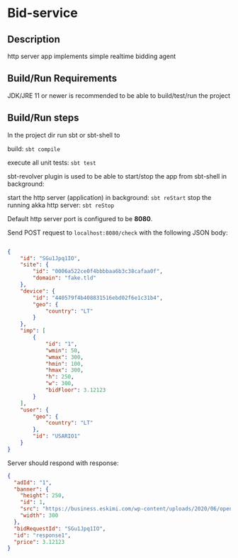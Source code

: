 # Bid-service

## Description

http server app implements simple realtime bidding agent

## Build/Run Requirements
JDK/JRE 11 or newer is recommended to be able to build/test/run the project

## Build/Run steps
In the project dir run sbt or sbt-shell to

build: `sbt compile`

execute all unit tests: `sbt test`

sbt-revolver plugin is used to be able to start/stop the app from sbt-shell in background:

start the http server (application) in background: `sbt reStart`
stop the running akka http server: `sbt reStop`

Default http server port is configured to be **8080**.

Send POST request to `localhost:8080/check` with the following JSON body:
```json

{
    "id": "SGu1Jpq1IO",
    "site": {
        "id": "0006a522ce0f4bbbbaa6b3c38cafaa0f",
        "domain": "fake.tld"
    },
    "device": {
        "id": "440579f4b408831516ebd02f6e1c31b4",
        "geo": {
            "country": "LT"
        }
    },
    "imp": [
        {
            "id": "1",
            "wmin": 50,
            "wmax": 300,
            "hmin": 100,
            "hmax": 300,
            "h": 250,
            "w": 300,
            "bidFloor": 3.12123
        }
    ],
    "user": {
        "geo": {
            "country": "LT"
        },
        "id": "USARIO1"
    }
}

```


Server should respond with response:
```json
{
  "adId": "1",
  "banner": {
    "height": 250,
    "id": 1,
    "src": "https://business.eskimi.com/wp-content/uploads/2020/06/openGraph.jpeg",
    "width": 300
  },
  "bidRequestId": "SGu1Jpq1IO",
  "id": "response1",
  "price": 3.12123
}
```

